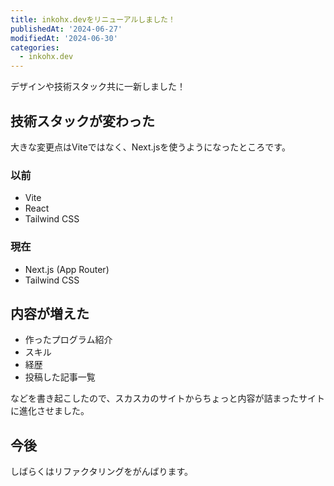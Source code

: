 ```yaml
---
title: inkohx.devをリニューアルしました！
publishedAt: '2024-06-27'
modifiedAt: '2024-06-30'
categories:
  - inkohx.dev
---
```


デザインや技術スタック共に一新しました！

## 技術スタックが変わった

大きな変更点はViteではなく、Next.jsを使うようになったところです。

### 以前

- Vite
- React
- Tailwind CSS

### 現在

- Next.js (App Router)
- Tailwind CSS

## 内容が増えた

- 作ったプログラム紹介
- スキル
- 経歴
- 投稿した記事一覧

などを書き起こしたので、スカスカのサイトからちょっと内容が詰まったサイトに進化させました。

## 今後

しばらくはリファクタリングをがんばります。
